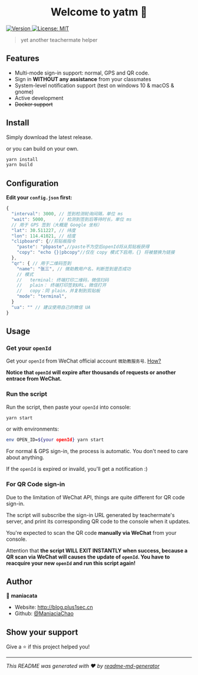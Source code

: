<h1 align="center">Welcome to yatm 👋</h1>
<p>
  <a href="https://www.npmjs.com/package/yatm" target="_blank">
    <img alt="Version" src="https://img.shields.io/npm/v/yatm.svg">
  </a>
  <a href="#" target="_blank">
    <img alt="License: MIT" src="https://img.shields.io/badge/License-MIT-yellow.svg" />
  </a>
</p>

> yet another teachermate helper

## Features

- Multi-mode sign-in support: normal, GPS and QR code.
- Sign in **WITHOUT any assistance** from your classmates
- System-level notification support (test on windows 10 & macOS & gnome)
- Active development
- <del>Docker support</del>

## Install

Simply download the latest release.

or you can build on your own.

```sh
yarn install
yarn build
```

## Configuration

**Edit your `config.json` first:**

```javascript
{
  "interval": 3000, // 签到检测轮询间隔，单位 ms
  "wait": 5000,     // 检测到签到后等待时长，单位 ms
  // 用于 GPS 签到（大概是 Google 坐标）
  "lat": 30.511227, // 纬度
  "lon": 114.41021, // 经度
  "clipboard": {//剪贴板指令
    "paste": "pbpaste",//paste不为空后openId将从剪贴板获得
    "copy": "echo {}|pbcopy"//仅在 copy 模式下启用，{} 将被替换为链接
  },
  "qr": { // 用于二维码签到
    "name": "张三", // 微助教用户名，判断签到是否成功
    // 模式
    //   terminal: 终端打印二维码，微信扫码
    //   plain： 终端打印签到URL，微信打开
    //   copy：同 plain，并复制到剪贴板
    "mode": "terminal",
  }
  "ua": "" // 建议使用自己的微信 UA
}

```

## Usage

### Get your `openId`

Get your `openId` from WeChat official account `微助教服务号`. [How?](./AcquireOpenID.md)

**Notice that `openId` will expire after thousands of requests or another entrace from WeChat.**

### Run the script

Run the script, then paste your `openId` into console:

```sh
yarn start
```

or with environments:

```sh
env OPEN_ID=${your openId} yarn start
```

For normal & GPS sign-in, the process is automatic. You don't need to care about anything.

If the `openId` is expired or invaild, you'll get a notification :)

### For QR Code sign-in

Due to the limitation of WeChat API, things are quite different for QR code sign-in.

The script will subscribe the sign-in URL generated by teachermate's server, and print its corresponding QR code to the console when it updates.

You're expected to scan the QR code **manually via WeChat** from your console.

Attention that **the script WILL EXIT INSTANTLY when success, because a QR scan
via WeChat will causes the update of `openId`. You have to reacquire your new
`openId` and run this script again!**

## Author

👤 **maniacata**

- Website: http://blog.plus1sec.cn
- Github: [@ManiaciaChao](https://github.com/ManiaciaChao)

## Show your support

Give a ⭐️ if this project helped you!

---

_This README was generated with ❤️ by [readme-md-generator](https://github.com/kefranabg/readme-md-generator)_
